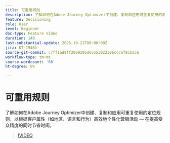 ```yaml
---
title: 可重用规则
description: 了解如何在Adobe Journey Optimizer中创建、复制和应用可重复使用的定位规则，以根据客户属性（如地区、语言和行为）高效地个性化营销活动 — 在提高受众精度的同时节省时间。
feature: Decisioning
role: User
level: Beginner
doc-type: Feature Video
duration: 140
last-substantial-update: 2025-10-22T00:00:00Z
jira: KT-19461
source-git-commit: c7ff1ad8ff2069295d65553022306cccaf8cbac6
workflow-type: tm+mt
source-wordcount: '68'
ht-degree: 0%

---
```



# 可重用规则

了解如何在Adobe Journey Optimizer中创建、复制和应用可重复使用的定位规则，以根据客户属性（如地区、语言和行为）高效地个性化营销活动 — 在提高受众精度的同时节省时间。

>[!VIDEO](https://video.tv.adobe.com/v/3476137/?captions=chi_hans&learn=on&enablevpops)
